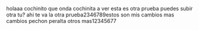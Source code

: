 holaaa cochinito
que onda cochinita
a ver esta es otra prueba puedes subir otra tu?
ahi te va la otra prueba2346789estos son mis cambios
mas cambios pechon peralta
otros mas12345677